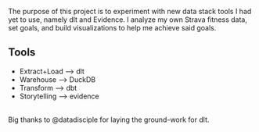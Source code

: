 The purpose of this project is to experiment with new data stack tools I had yet to use,
namely dlt and Evidence. I analyze my own Strava fitness data, set goals, and build visualizations
to help me achieve said goals.

## Tools
- Extract+Load --> dlt
- Warehouse --> DuckDB
- Transform --> dbt
- Storytelling --> evidence

<br>
Big thanks to @datadisciple for laying the ground-work for dlt. 